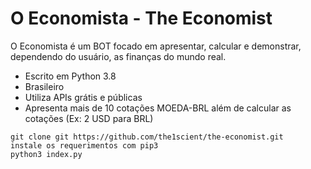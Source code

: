 # O Economista - The Economist

O Economista é um BOT focado em apresentar, calcular e demonstrar, dependendo do usuário, as finanças do mundo real.

* Escrito em Python 3.8
* Brasileiro
* Utiliza APIs grátis e públicas
* Apresenta mais de 10 cotações MOEDA-BRL além de calcular as cotações (Ex: 2 USD para BRL)


```
git clone git https://github.com/the1scient/the-economist.git
instale os requerimentos com pip3
python3 index.py
```
